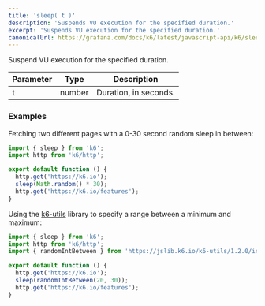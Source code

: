 ```yaml
---
title: 'sleep( t )'
description: 'Suspends VU execution for the specified duration.'
excerpt: 'Suspends VU execution for the specified duration.'
canonicalUrl: https://grafana.com/docs/k6/latest/javascript-api/k6/sleep/
---
```


Suspend VU execution for the specified duration.

| Parameter | Type   | Description           |
| --------- | ------ | --------------------- |
| t         | number | Duration, in seconds. |

### Examples

Fetching two different pages with a 0-30 second random sleep in between:

<CodeGroup labels={[]}>

```javascript
import { sleep } from 'k6';
import http from 'k6/http';

export default function () {
  http.get('https://k6.io');
  sleep(Math.random() * 30);
  http.get('https://k6.io/features');
}
```

</CodeGroup>

Using the [k6-utils](https://k6.io/docs/javascript-api/jslib/utils) library to specify a range between a minimum and maximum:

<CodeGroup labels={[]}>

```javascript
import { sleep } from 'k6';
import http from 'k6/http';
import { randomIntBetween } from 'https://jslib.k6.io/k6-utils/1.2.0/index.js';

export default function () {
  http.get('https://k6.io');
  sleep(randomIntBetween(20, 30));
  http.get('https://k6.io/features');
}
```

</CodeGroup>
